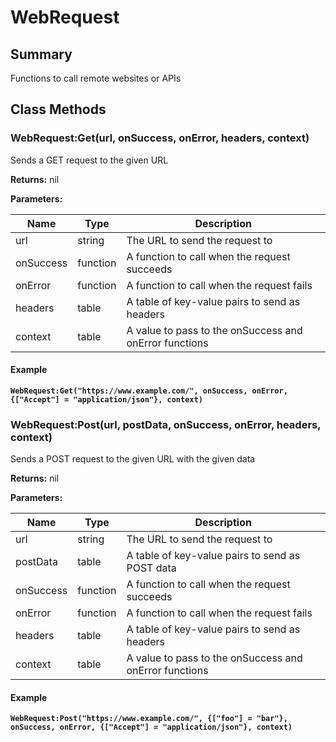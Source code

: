 
# WebRequest

## Summary
Functions to call remote websites or APIs



## Class Methods

        
### WebRequest:Get(url, onSuccess, onError, headers, context)

Sends a GET request to the given URL

**Returns:** nil 


**Parameters:**

<table data-full-width="false">
<thead><tr><th>Name</th><th>Type</th><th>Description</th></tr></thead>
<tbody><tr><td>url</td><td>string</td><td>The URL to send the request to</td></tr>
<tr><td>onSuccess</td><td>function</td><td>A function to call when the request succeeds</td></tr>
<tr><td>onError</td><td>function</td><td>A function to call when the request fails</td></tr>
<tr><td>headers</td><td>table</td><td>A table of key-value pairs to send as headers</td></tr>
<tr><td>context</td><td>table</td><td>A value to pass to the onSuccess and onError functions</td></tr></tbody></table>




#### Example

<pre class="language-lua"><code class="lang-lua"><strong>WebRequest:Get("https://www.example.com/", onSuccess, onError, {["Accept"] = "application/json"}, context)</strong></code></pre>




### WebRequest:Post(url, postData, onSuccess, onError, headers, context)

Sends a POST request to the given URL with the given data

**Returns:** nil 


**Parameters:**

<table data-full-width="false">
<thead><tr><th>Name</th><th>Type</th><th>Description</th></tr></thead>
<tbody><tr><td>url</td><td>string</td><td>The URL to send the request to</td></tr>
<tr><td>postData</td><td>table</td><td>A table of key-value pairs to send as POST data</td></tr>
<tr><td>onSuccess</td><td>function</td><td>A function to call when the request succeeds</td></tr>
<tr><td>onError</td><td>function</td><td>A function to call when the request fails</td></tr>
<tr><td>headers</td><td>table</td><td>A table of key-value pairs to send as headers</td></tr>
<tr><td>context</td><td>table</td><td>A value to pass to the onSuccess and onError functions</td></tr></tbody></table>




#### Example

<pre class="language-lua"><code class="lang-lua"><strong>WebRequest:Post("https://www.example.com/", {["foo"] = "bar"}, onSuccess, onError, {["Accept"] = "application/json"}, context)</strong></code></pre>



    

